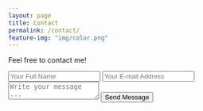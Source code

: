 ```yaml
---
layout: page
title: Contact
permalink: /contact/
feature-img: "img/color.png"
---
```


Feel free to contact me!

<form action="https://getsimpleform.com/messages?form_api_token=da0157dd831bff6b9e240e70504ed3ed" method="post">
  <!-- the redirect_to is optional, the form will redirect to the referrer on submission -->
  <input type='hidden' name='redirect_to' value='https://Bennet11.github.io/thank-you/' />
  <input type='text' name='name' placeholder='Your Full Name' />
  <input type='email' name='email' placeholder='Your E-mail Address' />
  <textarea name='message' placeholder='Write your message ...'></textarea>
  <input type='submit' value='Send Message' />
</form>
